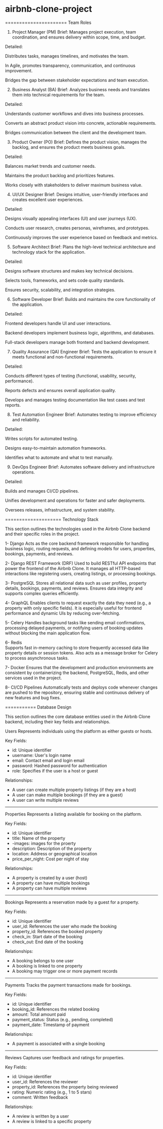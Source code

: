 # airbnb-clone-project
======================
Team Roles
1. Project Manager (PM)
Brief:
Manages project execution, team coordination, and ensures delivery within scope, time, and budget.

Detailed:

Distributes tasks, manages timelines, and motivates the team.

In Agile, promotes transparency, communication, and continuous improvement.

Bridges the gap between stakeholder expectations and team execution.

2. Business Analyst (BA)
Brief:
Analyzes business needs and translates them into technical requirements for the team.

Detailed:

Understands customer workflows and dives into business processes.

Converts an abstract product vision into concrete, actionable requirements.

Bridges communication between the client and the development team.

3. Product Owner (PO)
Brief:
Defines the product vision, manages the backlog, and ensures the product meets business goals.

Detailed:

Balances market trends and customer needs.

Maintains the product backlog and prioritizes features.

Works closely with stakeholders to deliver maximum business value.

4. UI/UX Designer
Brief:
Designs intuitive, user-friendly interfaces and creates excellent user experiences.

Detailed:

Designs visually appealing interfaces (UI) and user journeys (UX).

Conducts user research, creates personas, wireframes, and prototypes.

Continuously improves the user experience based on feedback and metrics.

5. Software Architect
Brief:
Plans the high-level technical architecture and technology stack for the application.

Detailed:

Designs software structures and makes key technical decisions.

Selects tools, frameworks, and sets code quality standards.

Ensures security, scalability, and integration strategies.

6. Software Developer
Brief:
Builds and maintains the core functionality of the application.

Detailed:

Frontend developers handle UI and user interactions.

Backend developers implement business logic, algorithms, and databases.

Full-stack developers manage both frontend and backend development.

7. Quality Assurance (QA) Engineer
Brief:
Tests the application to ensure it meets functional and non-functional requirements.

Detailed:

Conducts different types of testing (functional, usability, security, performance).

Reports defects and ensures overall application quality.

Develops and manages testing documentation like test cases and test reports.

8. Test Automation Engineer
Brief:
Automates testing to improve efficiency and reliability.

Detailed:

Writes scripts for automated testing.

Designs easy-to-maintain automation frameworks.

Identifies what to automate and what to test manually.

9. DevOps Engineer
Brief:
Automates software delivery and infrastructure operations.

Detailed:

Builds and manages CI/CD pipelines.

Unifies development and operations for faster and safer deployments.

Oversees releases, infrastructure, and system stability.

====================
 Technology Stack

This section outlines the technologies used in the Airbnb Clone backend and their specific roles in the project.

1- Django 
  Acts as the core backend framework responsible for handling business logic, routing requests, and defining models for users, properties, bookings, payments, and reviews.

2- Django REST Framework (DRF)
  Used to build RESTful API endpoints that power the frontend of the Airbnb Clone. It manages all HTTP-based interactions like registering users, creating listings, or processing bookings.

3- PostgreSQL
  Stores all relational data such as user profiles, property details, bookings, payments, and reviews. Ensures data integrity and supports complex queries efficiently.

4- GraphQL
  Enables clients to request exactly the data they need (e.g., a property with only specific fields). It is especially useful for frontend performance and dynamic UIs by reducing over-fetching.

5- Celery 
  Handles background tasks like sending email confirmations, processing delayed payments, or notifying users of booking updates without blocking the main application flow.

6- Redis  
  Supports fast in-memory caching to store frequently accessed data like property details or session tokens. Also acts as a message broker for Celery to process asynchronous tasks.

7- Docker 
  Ensures that the development and production environments are consistent by containerizing the backend, PostgreSQL, Redis, and other services used in the project.

8- CI/CD Pipelines
  Automatically tests and deploys code whenever changes are pushed to the repository, ensuring stable and continuous delivery of new features and bug fixes.

  ===========
   Database Design

This section outlines the core database entities used in the Airbnb Clone backend, including their key fields and relationships.

 Users
Represents individuals using the platform as either guests or hosts.

Key Fields:
- id: Unique identifier
- username: User's login name
- email: Contact email and login email
- password: Hashed password for authentication
- role: Specifies if the user is a host or guest

Relationships:
- A user can create multiple property listings (if they are a host)
- A user can make multiple bookings (if they are a guest)
- A user can write multiple reviews

---

 Properties
Represents a listing available for booking on the platform.

Key Fields:
- id: Unique identifier
- title: Name of the property
- -images: images for the proerty
- description: Description of the property
- location: Address or geographical location
- price_per_night: Cost per night of stay

Relationships:
- A property is created by a user (host)
- A property can have multiple bookings
- A property can have multiple reviews

---

Bookings
Represents a reservation made by a guest for a property.

Key Fields:
- id: Unique identifier
- user_id: References the user who made the booking
- property_id: References the booked property
- check_in: Start date of the booking
- check_out: End date of the booking

Relationships:
- A booking belongs to one user
- A booking is linked to one property
- A booking may trigger one or more payment records

---

Payments
Tracks the payment transactions made for bookings.

Key Fields:
- id: Unique identifier
- booking_id: References the related booking
- amount: Total amount paid
- payment_status: Status (e.g., pending, completed)
- payment_date: Timestamp of payment

Relationships:
- A payment is associated with a single booking

---

 Reviews
Captures user feedback and ratings for properties.

Key Fields:
- id: Unique identifier
- user_id: References the reviewer
- property_id: References the property being reviewed
- rating: Numeric rating (e.g., 1 to 5 stars)
- comment: Written feedback

Relationships:
- A review is written by a user
- A review is linked to a specific property

